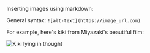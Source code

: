 Inserting images using markdown:

General syntax: `![alt-text](https://image_url.com)`

For example, here's kiki from Miyazaki's beautiful film:

![Kiki lying in thought](https://musingsfromus.com/wp-content/uploads/2010/10/Kikis-Delivery-Service-1989-ScreenShot-001.jpg)
